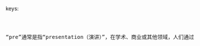 keys:<pre>


“pre”通常是指“presentation（演讲）”，在学术、商业或其他领域，人们通过演讲来展示研究成果、项目进展或者商业计划等。演讲者通常会使用幻灯片、图表等辅助工具来帮助阐述观点，使听众更容易理解。在学术界，演讲是一种重要的交流方式，可以促进知识的传播和创新。在商业领域，演讲则可以帮助企业吸引投资、推广产品或者提高品牌知名度。